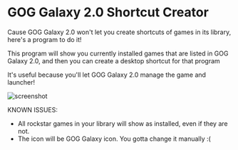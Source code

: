 # GOG Galaxy 2.0 Shortcut Creator

Cause GOG Galaxy 2.0 won't let you create shortcuts of games in its library, here's a program to do it!

This program will show you currently installed games that are listed in GOG Galaxy 2.0, and then you can create a desktop shortcut for that program

It's useful because you'll let GOG Galaxy 2.0 manage the game and launcher!

![screenshot](https://i.imgur.com/LhwVBkp.jpg)

KNOWN ISSUES:
- All rockstar games in your library will show as installed, even if they are not.
- The icon will be GOG Galaxy icon. You gotta change it manually :(
